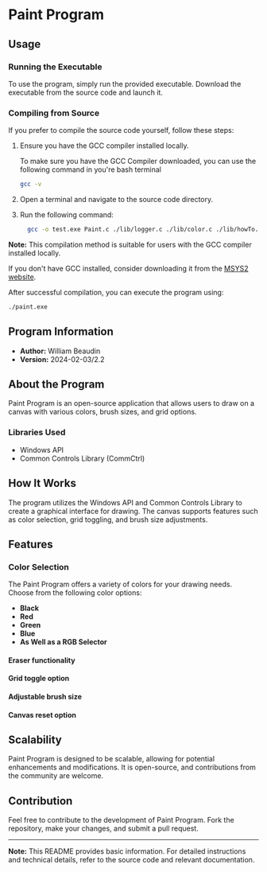 # Paint Program

## Usage

### Running the Executable

To use the program, simply run the provided executable. Download the executable from the source code and launch it.

### Compiling from Source

If you prefer to compile the source code yourself, follow these steps:

1. Ensure you have the GCC compiler installed locally.
   
      To make sure you have the GCC Compiler downloaded, you can use the following command in you're bash terminal
     ```bash
     gcc -v
     ```
3. Open a terminal and navigate to the source code directory.
4. Run the following command:

   ```bash
     gcc -o test.exe Paint.c ./lib/logger.c ./lib/color.c ./lib/howTo.c -mwindows -lgdi32 -lwinmm -lcomctl32 -ldbghelp
   ```
**Note:** This compilation method is suitable for users with the GCC compiler installed locally.

If you don't have GCC installed, consider downloading it from the [MSYS2 website](https://www.msys2.org/).



After successful compilation, you can execute the program using:

```bash
./paint.exe
```

## Program Information

- **Author:** William Beaudin
- **Version:** 2024-02-03/2.2

## About the Program

Paint Program is an open-source application that allows users to draw on a canvas with various colors, brush sizes, and grid options.

### Libraries Used

- Windows API
- Common Controls Library (CommCtrl)

## How It Works

The program utilizes the Windows API and Common Controls Library to create a graphical interface for drawing. The canvas supports features such as color selection, grid toggling, and brush size adjustments.

## Features

### Color Selection

The Paint Program offers a variety of colors for your drawing needs. Choose from the following color options:

- **Black**
- **Red**
- **Green**
- **Blue**
- **As Well as a RGB Selector**
   
#### Eraser functionality

#### Grid toggle option

#### Adjustable brush size

#### Canvas reset option

## Scalability

Paint Program is designed to be scalable, allowing for potential enhancements and modifications. It is open-source, and contributions from the community are welcome.

## Contribution

Feel free to contribute to the development of Paint Program. Fork the repository, make your changes, and submit a pull request.

---

**Note:** This README provides basic information. For detailed instructions and technical details, refer to the source code and relevant documentation.

